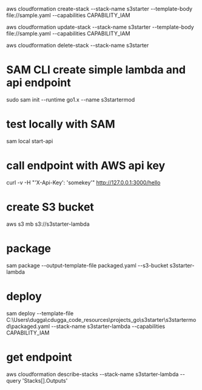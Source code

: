 aws cloudformation create-stack --stack-name s3starter --template-body file://sample.yaml --capabilities CAPABILITY_IAM 

aws cloudformation update-stack --stack-name s3starter --template-body file://sample.yaml --capabilities CAPABILITY_IAM 

aws cloudformation delete-stack --stack-name s3starter

# SAM CLI create simple lambda and api endpoint

sudo sam init --runtime go1.x --name s3startermod

# test locally with SAM
sam local start-api

# call endpoint with AWS api key
curl -v -H "'X-Api-Key': 'somekey'" http://127.0.0.1:3000/hello


# create S3 bucket
aws s3 mb s3://s3starter-lambda

# package 
sam package --output-template-file packaged.yaml  --s3-bucket s3starter-lambda

# deploy 
sam deploy --template-file C:\Users\dugga\cdugga_code_resources\projects_go\s3starter\s3startermod\packaged.yaml --stack-name s3starter-lambda --capabilities CAPABILITY_IAM 

# get endpoint
aws cloudformation describe-stacks --stack-name s3starter-lambda  --query 'Stacks[].Outputs'